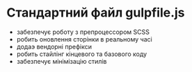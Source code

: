 #  Стандартний файл gulpfile.js 

- забезпечує роботу з препроцессором SCSS
- робить оновлення сторінки в реальному часі
- додаэ вендорні префікси
- робить стайлінг кінцевого та базового коду
- забезпечує мінімізацію стилів